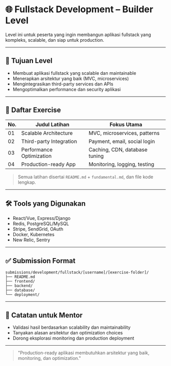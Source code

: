 # 🌐 Fullstack Development – Builder Level

Level ini untuk peserta yang ingin membangun aplikasi fullstack yang kompleks, scalable, dan siap untuk production.

---

## 🎯 Tujuan Level

- Membuat aplikasi fullstack yang scalable dan maintainable
- Menerapkan arsitektur yang baik (MVC, microservices)
- Mengintegrasikan third-party services dan APIs
- Mengoptimalkan performance dan security aplikasi

---

## 📁 Daftar Exercise

| No. | Judul Latihan                | Fokus Utama                  |
|-----|------------------------------|------------------------------|
| 01  | Scalable Architecture        | MVC, microservices, patterns |
| 02  | Third-party Integration     | Payment, email, social login |
| 03  | Performance Optimization     | Caching, CDN, database tuning|
| 04  | Production-ready App        | Monitoring, logging, testing |

> Semua latihan disertai `README.md` + `fundamental.md`, dan file kode lengkap.

---

## 🛠 Tools yang Digunakan

- React/Vue, Express/Django
- Redis, PostgreSQL/MySQL
- Stripe, SendGrid, OAuth
- Docker, Kubernetes
- New Relic, Sentry

---

## ✅ Submission Format

```
submissions/development/fullstack/[username]/[exercise-folder]/
├── README.md
├── frontend/
├── backend/
├── database/
└── deployment/
```

---

## 💬 Catatan untuk Mentor

- Validasi hasil berdasarkan scalability dan maintainability
- Tanyakan alasan arsitektur dan optimization choices
- Dorong eksplorasi monitoring dan production deployment

---

> "Production-ready aplikasi membutuhkan arsitektur yang baik, monitoring, dan optimization."

